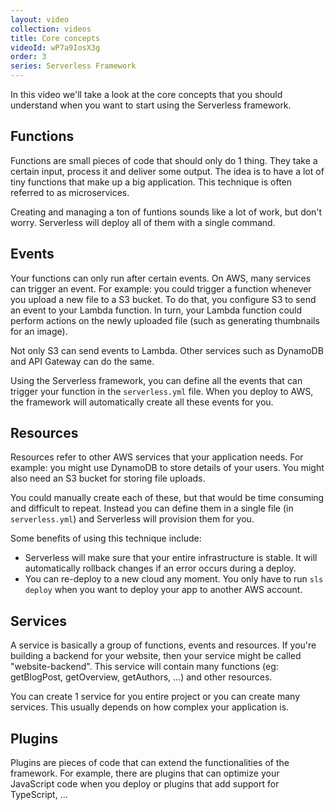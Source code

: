 ```yaml
---
layout: video
collection: videos
title: Core concepts
videoId: wP7a9IosX3g
order: 3
series: Serverless Framework
---
```


In this video we'll take a look at the core concepts that you should understand when you want to start using the Serverless framework.

## Functions
Functions are small pieces of code that should only do 1 thing. They take a certain input, process it and deliver some output.
The idea is to have a lot of tiny functions that make up a big application. This technique is often referred to as microservices.

Creating and managing a ton of funtions sounds like a lot of work, but don't worry. Serverless will deploy all of them with a single command.

## Events
Your functions can only run after certain events. On AWS, many services can trigger an event. For example: you could trigger a function whenever you upload a new file to a S3 bucket. To do that, you configure S3 to send an event to your Lambda function. In turn, your Lambda function could perform actions on the newly uploaded file (such as generating thumbnails for an image).

Not only S3 can send events to Lambda. Other services such as DynamoDB and API Gateway can do the same.

Using the Serverless framework, you can define all the events that can trigger your function in the ``serverless.yml`` file. When you deploy to AWS, the framework will automatically create all these events for you.

## Resources
Resources refer to other AWS services that your application needs. For example: you might use DynamoDB to store details of your users. You might also need an S3 bucket for storing file uploads.

You could manually create each of these, but that would be time consuming and difficult to repeat. Instead you can define them in a single file (in ``serverless.yml``) and Serverless will provision them for you.

Some benefits of using this technique include:

* Serverless will make sure that your entire infrastructure is stable. It will automatically rollback changes if an error occurs during a deploy.
* You can re-deploy to a new cloud any moment. You only have to run ``sls deploy`` when you want to deploy your app to another AWS account.


## Services
A service is basically a group of functions, events and resources. If you're building a backend for your website, then your service might be called "website-backend". This service will contain many functions (eg: getBlogPost, getOverview, getAuthors, ...) and other resources.

You can create 1 service for you entire project or you can create many services. This usually depends on how complex your application is.

## Plugins
Plugins are pieces of code that can extend the functionalities of the framework. For example, there are plugins that can optimize your JavaScript code when you deploy or plugins that add support for TypeScript, ...